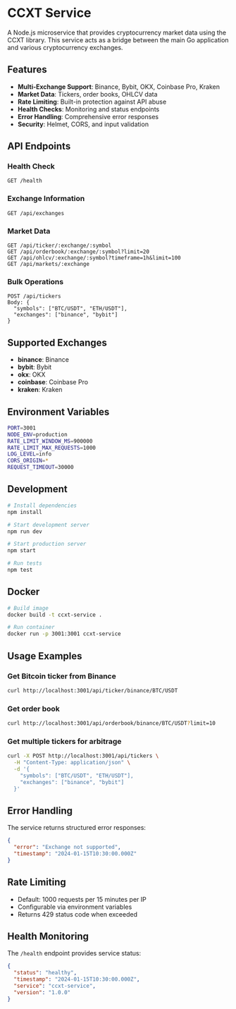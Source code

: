 # CCXT Service

A Node.js microservice that provides cryptocurrency market data using the CCXT library. This service acts as a bridge between the main Go application and various cryptocurrency exchanges.

## Features

- **Multi-Exchange Support**: Binance, Bybit, OKX, Coinbase Pro, Kraken
- **Market Data**: Tickers, order books, OHLCV data
- **Rate Limiting**: Built-in protection against API abuse
- **Health Checks**: Monitoring and status endpoints
- **Error Handling**: Comprehensive error responses
- **Security**: Helmet, CORS, and input validation

## API Endpoints

### Health Check
```
GET /health
```

### Exchange Information
```
GET /api/exchanges
```

### Market Data
```
GET /api/ticker/:exchange/:symbol
GET /api/orderbook/:exchange/:symbol?limit=20
GET /api/ohlcv/:exchange/:symbol?timeframe=1h&limit=100
GET /api/markets/:exchange
```

### Bulk Operations
```
POST /api/tickers
Body: {
  "symbols": ["BTC/USDT", "ETH/USDT"],
  "exchanges": ["binance", "bybit"]
}
```

## Supported Exchanges

- **binance**: Binance
- **bybit**: Bybit
- **okx**: OKX
- **coinbase**: Coinbase Pro
- **kraken**: Kraken

## Environment Variables

```bash
PORT=3001
NODE_ENV=production
RATE_LIMIT_WINDOW_MS=900000
RATE_LIMIT_MAX_REQUESTS=1000
LOG_LEVEL=info
CORS_ORIGIN=*
REQUEST_TIMEOUT=30000
```

## Development

```bash
# Install dependencies
npm install

# Start development server
npm run dev

# Start production server
npm start

# Run tests
npm test
```

## Docker

```bash
# Build image
docker build -t ccxt-service .

# Run container
docker run -p 3001:3001 ccxt-service
```

## Usage Examples

### Get Bitcoin ticker from Binance
```bash
curl http://localhost:3001/api/ticker/binance/BTC/USDT
```

### Get order book
```bash
curl http://localhost:3001/api/orderbook/binance/BTC/USDT?limit=10
```

### Get multiple tickers for arbitrage
```bash
curl -X POST http://localhost:3001/api/tickers \
  -H "Content-Type: application/json" \
  -d '{
    "symbols": ["BTC/USDT", "ETH/USDT"],
    "exchanges": ["binance", "bybit"]
  }'
```

## Error Handling

The service returns structured error responses:

```json
{
  "error": "Exchange not supported",
  "timestamp": "2024-01-15T10:30:00.000Z"
}
```

## Rate Limiting

- Default: 1000 requests per 15 minutes per IP
- Configurable via environment variables
- Returns 429 status code when exceeded

## Health Monitoring

The `/health` endpoint provides service status:

```json
{
  "status": "healthy",
  "timestamp": "2024-01-15T10:30:00.000Z",
  "service": "ccxt-service",
  "version": "1.0.0"
}
```
